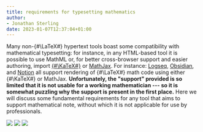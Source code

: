 ```yaml
---
title: requirements for typesetting mathematics
author:
- Jonathan Sterling
date: 2023-01-07T12:37:04+01:00
---
```


Many non-{#\LaTeX#} hypertext tools boast some compatibility with mathematical typesetting: for instance, in any HTML-based tool it is possible to use MathML or, for better cross-browser support and easier authoring, import [{#\KaTeX#}](https://katex.org/) or [MathJax](https://www.mathjax.org/). For instance: [Logseq](https://logseq.com/), [Obsidian](https://obsidian.md/), and [Notion](https://www.notion.so/) all support rendering of {#\LaTeX#} math code using either {#\KaTeX#} or MathJax. **Unfortunately, the "support" provided is so limited that it is not usable for a working mathematician --- so it is somewhat puzzling why the support is present in the first place.** Here we will discuss some fundamental requirements for any tool that aims to support mathematical note, without which it is not applicable for use by professionals.

![](tfmt-000F)
![](tfmt-000H)
![](tfmt-000G)
